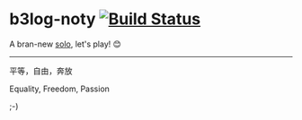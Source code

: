 b3log-noty [![Build Status](https://travis-ci.org/b3log/b3log-noty.png?branch=master)](https://travis-ci.org/b3log/b3log-noty)
==========

A bran-new [solo](https://github.com/b3log/b3log-solo), let's play! :blush:

----

平等，自由，奔放

Equality, Freedom, Passion

;-)
